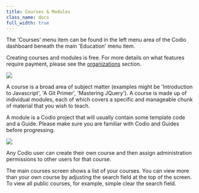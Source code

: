 ```yaml
---
title: Courses & Modules
class_name: docs
full_width: true
---
```


The 'Courses' menu item can be found in the left menu area of the Codio dashboard beneath the main 'Education' menu item.

Creating courses and modules is free. For more details on what features require payment, please see the [organizations](/docs/dashboard/classroom/organizations) section.

![](docs/education/courses.png)

A course is a broad area of subject matter (examples might be 'Introduction to Javascript', 'A Git Primer', 'Mastering JQuery'). A course is made up of individual modules, each of which covers a specific and manageable chunk of material that you wish to teach.

A module is a Codio project that will usually contain some template code and a Guide. Please make sure you are familiar with Codio and Guides before progressing.

![](docs/education/modules.png)

Any Codio user can create their own course and then assign administration permissions to other users for that course.

The main courses screen shows a list of your courses. You can view more than your own course by adjusting the search field at the top of the screen. To view all public courses, for example, simple clear the search field.
